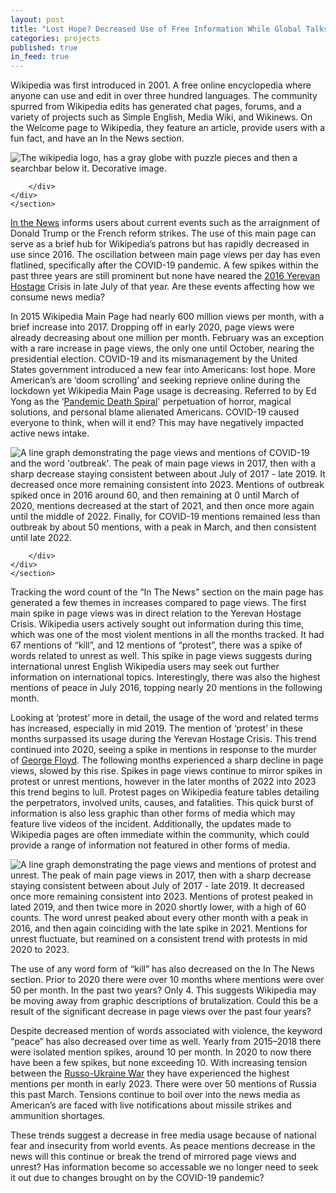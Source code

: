 ```yaml
---
layout: post
title: "Lost Hope? Decreased Use of Free Information While Global Talks of Peace Shrink"
categories: projects
published: true
in_feed: true
---
```


  Wikipedia was first introduced in 2001. A free online encyclopedia where anyone can use and edit in over three hundred languages. The community spurred from Wikipedia edits has generated chat pages, forums, and a variety of projects such as Simple English, Media Wiki, and Wikinews. On the Welcome page to Wikipedia, they feature an article, provide users with a fun fact, and have an In the News section.

<section>
	<div class="box alt">
		<div class="row gtr-50 gtr-uniform">
			<div class="col-12"><span class="image fit"><img src="https://drive.google.com/uc?export-download&id=1Ll1kD7qkY2SSZ5OmKwuxXuxPWNy8a7XV
" alt="The wikipedia logo, has a gray globe with puzzle pieces and then a searchbar below it. Decorative image." /></span></div>
			
		</div>
	</div>
	</section>


  [In the News]("https://en.wikipedia.org/wiki/Main_Page") informs users about current events such as the arraignment of Donald Trump or the French reform strikes. The use of this main page can serve as a brief hub for Wikipedia’s patrons but has rapidly decreased in use since 2016. The oscillation between main page views per day has even flatlined, specifically after the COVID-19 pandemic. A few spikes within the past three years are still prominent but none have neared the [2016 Yerevan Hostage]("https://en.wikipedia.org/wiki/2016_Yerevan_hostage_crisis") Crisis in late July of that year. Are these events affecting how we consume news media?

  In 2015 Wikipedia Main Page had nearly 600 million views per month, with a brief increase into 2017. Dropping off in early 2020, page views were already decreasing about one million per month. February was an exception with a rare increase in page views, the only one until October, nearing the presidential election. COVID-19 and its mismanagement by the United States government introduced a new fear into Americans: lost hope. More American’s are ‘doom scrolling’ and seeking reprieve online during the lockdown yet Wikipedia Main Page usage is decreasing. Referred to by Ed Yong as the ‘[Pandemic Death Spiral]("https://www.theatlantic.com/health/archive/2020/09/pandemic-intuition-nightmare-spiral-winter/616204/")' perpetuation of horror, magical solutions, and personal blame alienated Americans. COVID-19 caused everyone to think, when will it end? This may have negatively impacted active news intake.

<section>
	<div class="box alt">
		<div class="row gtr-50 gtr-uniform">
			<div class="col-12"><span class="image fit"><img src="https://drive.google.com/uc?export-download&id=1obNWVCXK9h56aka3HVEWsmUAgbFo5h4w" alt="A line graph demonstrating the page views and mentions of COVID-19 and the word 'outbreak'. The peak of main page views in 2017, then with a sharp decrease staying consistent between about July of 2017 - late 2019. It decreased once more remaining consistent into 2023. Mentions of outbreak spiked once in 2016 around 60, and then remaining at 0 until March of 2020, mentions decreased at the start of 2021, and then once more again until the middle of 2022. Finally, for COVID-19 mentions remained less than outbreak by about 50 mentions, with a peak in March, and then consistent until late 2022." /></span></div>
			
		</div>
	</div>
	</section>


  Tracking the word count of the “In The News” section on the main page has generated a few themes in increases compared to page views. The first main spike in page views was in direct relation to the Yerevan Hostage Crisis. Wikipedia users actively sought out information during this time, which was one of the most violent mentions in all the months tracked. It had 67 mentions of “kill”, and 12 mentions of “protest”, there was a spike of words related to unrest as well. This spike in page views suggests during international unrest English Wikipedia users may seek out further information on international topics. Interestingly, there was also the highest mentions of peace in July 2016, topping nearly 20 mentions in the following month.

  Looking at ‘protest’ more in detail, the usage of the word and related terms has increased, especially in mid 2019. The mention of ‘protest’ in these months surpassed its usage during the Yerevan Hostage Crisis. This trend continued into 2020, seeing a spike in mentions in response to the murder of [George Floyd]("https://en.wikipedia.org/wiki/George_Floyd_protests"). The following months experienced a sharp decline in page views, slowed by this rise. Spikes in page views continue to mirror spikes in protest or unrest mentions, however in the later months of 2022 into 2023 this trend begins to lull. Protest pages on Wikipedia feature tables detailing the perpetrators, involved units, causes, and fatalities. This quick burst of information is also less graphic than other forms of media which may feature live videos of the incident. Additionally, the updates made to Wikipedia pages are often immediate within the community, which could provide a range of information not featured in other forms of media.

<section>
	<div class="box alt">
		<div class="row gtr-50 gtr-uniform">
			<div class="col-12"><span class="image fit"><img src="https://drive.google.com/uc?export-download&id=1Wc9YdbmTdD0ZOUNUdUJPOBNOJOjk9E2" alt="A line graph demonstrating the page views and mentions of protest and unrest. The peak of main page views in 2017, then with a sharp decrease staying consistent between about July of 2017 - late 2019. It decreased once more remaining consistent into 2023. Mentions of protest peaked in lated 2019, and then twice more in 2020 shortly lower, with a high of 60 counts. The word unrest peaked about every other month with a peak in 2016, and then again coinciding with the late spike in 2021. Mentions for unrest fluctuate, but reamined on a consistent trend with protests in mid 2020 to 2023." /></span></div>
	</div>
	</section>

  The use of any word form of “kill” has also decreased on the In The News section. Prior to 2020 there were over 10 months where mentions were over 50 per month. In the past two years? Only 4. This suggests Wikipedia may be moving away from graphic descriptions of brutalization. Could this be a result of the significant decrease in page views over the past four years?

  Despite decreased mention of words associated with violence, the keyword “peace” has also decreased over time as well. Yearly from 2015–2018 there were isolated mention spikes, around 10 per month. In 2020 to now there have been a few spikes, but none exceeding 10. With increasing tension between the [Russo-Ukraine War]("https://en.wikipedia.org/wiki/Russo-Ukrainian_War") they have experienced the highest mentions per month in early 2023. There were over 50 mentions of Russia this past March. Tensions continue to boil over into the news media as American’s are faced with live notifications about missile strikes and ammunition shortages.

  These trends suggest a decrease in free media usage because of national fear and insecurity from world events. As peace mentions decrease in the news will this continue or break the trend of mirrored page views and unrest? Has information become so accessable we no longer need to seek it out due to changes brought on by the COVID-19 pandemic?
